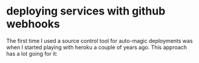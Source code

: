 deploying services with github webhooks
=======================================

The first time I used a source control tool for auto-magic deployments was when I started playing with heroku a couple of years ago.
This approach has a lot going for it:
